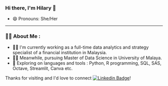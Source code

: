 ### Hi there, I'm Hilary 👋
- 😄 Pronouns: She/Her
---

### :woman_technologist: About Me : 
- 👩‍💼 I'm currently working as a full-time data analytics and strategy specialist of a financial institution in Malaysia.
- 👩‍🎓 Meanwhile, pursuing Master of Data Science in University of Malaya.
- 🌱 Exploring on languages and tools : Python, R programming, SQL, SAS, Octave, Streamlit, Canva etc. 

Thanks for visiting and I'd love to connect [![Linkedin Badge](https://img.shields.io/badge/-kakbar-blue?style=flat&logo=Linkedin&logoColor=white)](www.linkedin.com/in/hilarylim-18748437)!



